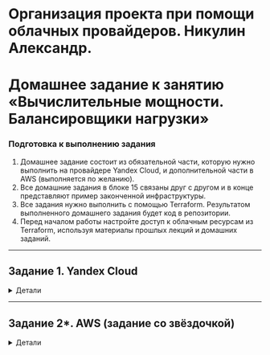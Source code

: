 # Организация проекта при помощи облачных провайдеров. Никулин Александр. 
# Домашнее задание к занятию «Вычислительные мощности. Балансировщики нагрузки»  

### Подготовка к выполнению задания

1. Домашнее задание состоит из обязательной части, которую нужно выполнить на провайдере Yandex Cloud, и дополнительной части в AWS (выполняется по желанию). 
2. Все домашние задания в блоке 15 связаны друг с другом и в конце представляют пример законченной инфраструктуры.  
3. Все задания нужно выполнить с помощью Terraform. Результатом выполненного домашнего задания будет код в репозитории. 
4. Перед началом работы настройте доступ к облачным ресурсам из Terraform, используя материалы прошлых лекций и домашних заданий.

---

## Задание 1. Yandex Cloud 
<details>
  <summary>Детали</summary>

  **Что нужно сделать**

  1. Создать бакет Object Storage и разместить в нём файл с картинкой:

  - Создать бакет в Object Storage с произвольным именем (например, _имя_студента_дата_).
  - Положить в бакет файл с картинкой.
  - Сделать файл доступным из интернета.

  > Полный код доступен тут, по файлам для [terraform](src) \
  > Начал с самого простого:
  > - ![alt text](images/image100.png)
  > - [storage_object](src/storage_object.tf) - Загружаемый объект, там же и будет картинка
  > - [bucket](src/bucket.tf) - сама настрйока бакета. Тут же создаем все необходимые переменные сервис аккаунты для доступа, ключи и т.п.
  > - [providers](src/providers.tf) - используемый провайдер (yandex)
  > - [сети](src/vpc-networks.tf) - создаем тут сам vpc, далее subnet \
  > Далее инициируем терраформ и запускаем его.
  > - ![alt text](images/image99.png)
  > - ![alt text](images/image98.png) \
  > Результаты:
  > - ![alt text](images/image97.png)
  > - ![alt text](images/image96.png)
  > - ![alt text](images/image95.png)
  > - ![alt text](images/image94.png) \
  > картинка доступна и скачивается
  
  2. Создать группу ВМ в public подсети фиксированного размера с шаблоном LAMP и веб-страницей, содержащей ссылку на картинку из бакета:

  - Создать Instance Group с тремя ВМ и шаблоном LAMP. Для LAMP рекомендуется использовать `image_id = fd827b91d99psvq5fjit`.
  - Для создания стартовой веб-страницы рекомендуется использовать раздел `user_data` в [meta_data](https://cloud.yandex.ru/docs/compute/concepts/vm-metadata).
  - Разместить в стартовой веб-странице шаблонной ВМ ссылку на картинку из бакета.
  - Настроить проверку состояния ВМ.

  > Далее создаем  [сеть](src/vpc-networks.tf) и группу машин и всё остальное по заданию
  > - [instance-group](src/instance-group.tf) - настройки групповых машин
  > - [сеть](src/vpc-networks.tf) - настройки сети
  > - [data](src/data.tf) - набор базовых перменных и образов + ссылок на ключики для доступа по ssh
  > - ![alt text](images/image80.png) - тут настраиваем базовый index шаблон, с ссылкой на бакет
  > - ![alt text](images/image79.png) - Настрйока проверки состояния машин \
  > В общем запускаем терраформ и смотрим:
  > - ![alt text](images/image92.png) 
  > - ![alt text](images/image93.png)
  > - ![alt text](images/image90.png) \
  > Видим три машины, зайдем и глянем что у них в index:
  > - ![alt text](images/image81.png) \
  > Видим нашу картинку

  3. Подключить группу к сетевому балансировщику:

  - Создать сетевой балансировщик.
  - Проверить работоспособность, удалив одну или несколько ВМ.

  > [network_load_balancer](src/lb_network_load_balancer.tf) - Сам балансировщик \
  > Балансировщик нагрузки будет регулярно проверять доступность порта 80 и пути "/" при обращении к группе виртуальных машин. Проверка будет проводиться каждые 2 секунды, и если ответ не будет получен в течение 1 секунды, балансировщик считает сервер недоступным. Для перевода сервера в недоступное состояние потребуется две неудачные проверки, а для возвращения в доступное — пять успешных. \
  > Запускаем террафом, смотрим поднялся ли он, получаем ip и заходим по нему: 
  > - ![alt text](images/image87.png)
  > - ![alt text](images/image86.png) \
  > Теперь застопорим машины и првоерим его работу:
  > - ![alt text](images/image85.png)
  > - ![alt text](images/image84.png) \
  > Доступ по прежнему имеется, кстати можно дополнительно глянуть на то, как машина сама поднялась: 
  > - ![alt text](images/image82.png)

  4. (дополнительно)* Создать Application Load Balancer с использованием Instance group и проверкой состояния.

  > Теперь список кода, для поднятия app balancer: 
  > - [alb_target_group](src/alb_target_group.tf) - таргет группы
  > - [alb_http_router](src/alb_http_router.tf) - роутер
  > - [alb_backend_group](src/alb_backend_group.tf) - ГРуппа бекендов
  > - [alb_load_balancer](src/alb_load_balancer.tf) - Сам балансировщик \
  > Запускаем терраформ и смотрим результат: 
  > - ![alt text](images/image91.png) \
  > Весь спсиок сервисов, который был поднят
  > - ![alt text](images/image89.png)
  > - ![alt text](images/image78.png)
  > - ![alt text](images/image77.png)
  > - ![alt text](images/image76.png) \
  > Проверим базовую работоспособность роутера, пройдя по его ip и потом так же отключим машины и првоерим доступ
  > - ![alt text](images/image88.png)
  > - ![alt text](images/image85.png)
  > - ![alt text](images/image83.png) \
  > Всё потом опять поднялось и работало

  Полезные документы:

  - [Compute instance group](https://registry.terraform.io/providers/yandex-cloud/yandex/latest/docs/resources/compute_instance_group).
  - [Network Load Balancer](https://registry.terraform.io/providers/yandex-cloud/yandex/latest/docs/resources/lb_network_load_balancer).
  - [Группа ВМ с сетевым балансировщиком](https://cloud.yandex.ru/docs/compute/operations/instance-groups/create-with-balancer).
</details>

---

## Задание 2*. AWS (задание со звёздочкой)

<details>
  <summary>Детали</summary>

  Это необязательное задание. Его выполнение не влияет на получение зачёта по домашней работе.

  **Что нужно сделать**

  Используя конфигурации, выполненные в домашнем задании из предыдущего занятия, добавить к Production like сети Autoscaling group из трёх EC2-инстансов с  автоматической установкой веб-сервера в private домен.

  1. Создать бакет S3 и разместить в нём файл с картинкой:

  - Создать бакет в S3 с произвольным именем (например, _имя_студента_дата_).
  - Положить в бакет файл с картинкой.
  - Сделать доступным из интернета.
  2. Сделать Launch configurations с использованием bootstrap-скрипта с созданием веб-страницы, на которой будет ссылка на картинку в S3. 
  3. Загрузить три ЕС2-инстанса и настроить LB с помощью Autoscaling Group.

  Resource Terraform:

  - [S3 bucket](https://registry.terraform.io/providers/hashicorp/aws/latest/docs/resources/s3_bucket)
  - [Launch Template](https://registry.terraform.io/providers/hashicorp/aws/latest/docs/resources/launch_template).
  - [Autoscaling group](https://registry.terraform.io/providers/hashicorp/aws/latest/docs/resources/autoscaling_group).
  - [Launch configuration](https://registry.terraform.io/providers/hashicorp/aws/latest/docs/resources/launch_configuration).

  Пример bootstrap-скрипта:

  ```
  #!/bin/bash
  yum install httpd -y
  service httpd start
  chkconfig httpd on
  cd /var/www/html
  echo "<html><h1>My cool web-server</h1></html>" > index.html
  ```

</details>